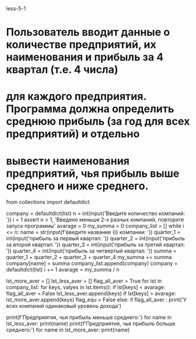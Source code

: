 less-5-1

# Пользователь вводит данные о количестве предприятий, их наименования и прибыль за 4 квартал (т.е. 4 числа)
# для каждого предприятия. Программа должна определить среднюю прибыль (за год для всех предприятий) и отдельно
# вывести наименования предприятий, чья прибыль выше среднего и ниже среднего.

from collections import defaultdict

company = defaultdict(list)
n = int(input('Введите количество компаний: '))
i = 1
assert n > 1, 'Введено меньше 2-х разных компаний, повторите запуск программы'
avarage = 0
my_summa = 0
company_list = []
while i <= n:
    name = str(input(f'введите название {i} компании: '))
    quarter_1 = int(input('прибыль за первый квартал: '))
    quarter_2 = int(input('прибыль за второй квартал: '))
    quarter_3 = int(input('прибыль за третий квартал: '))
    quarter_4 = int(input('прибыль за четвертый квартал: '))
    summa = quarter_1 + quarter_2 + quarter_3 + quarter_4
    my_summa += summa
    company[name] = summa
    company_list.append(company)
    company = defaultdict(list)
    i += 1
avarage = my_summa / n

lst_more_aver = []
lst_less_aver = []
flag_all_aver = True
for lst in company_list:
    for keys, valyes in lst.items():
        if lst[keys] < avarage:
            flag_all_aver = False
            lst_less_aver.append(keys)
        if lst[keys] > avarage:
            lst_more_aver.append(keys)
            flag_equ = False
else:
    if flag_all_aver :
        print('У всех компаний одинаковый уровень дохода')

print(f'Предприятия, чья прибыль меньше среднего:')
for name in lst_less_aver:
    print(name)
print(f'Предприятия, чья прибыль больше среднего:')
for name in lst_more_aver:
    print(name)